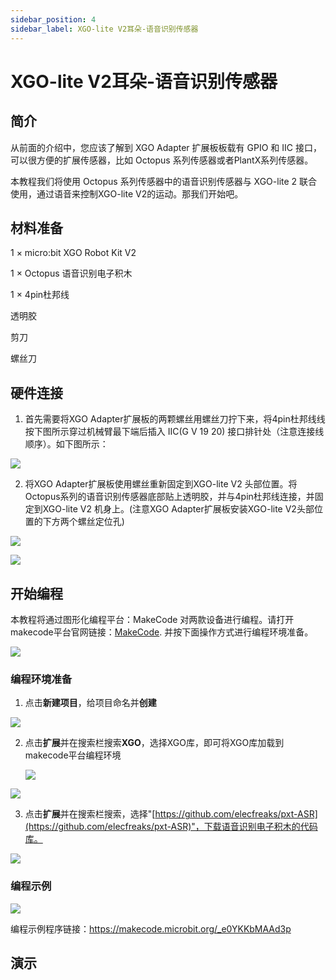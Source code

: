 ```yaml
---
sidebar_position: 4
sidebar_label: XGO-lite V2耳朵-语音识别传感器
---
```


# XGO-lite V2耳朵-语音识别传感器

## 简介

从前面的介绍中，您应该了解到 XGO Adapter 扩展板板载有 GPIO 和 IIC 接口，可以很方便的扩展传感器，比如 Octopus 系列传感器或者PlantX系列传感器。

本教程我们将使用 Octopus 系列传感器中的语音识别传感器与 XGO-lite 2 联合使用，通过语音来控制XGO-lite V2的运动。那我们开始吧。

## 材料准备

1 × micro:bit XGO Robot Kit V2

1 × Octopus 语音识别电子积木

1 × 4pin杜邦线

透明胶

剪刀

螺丝刀

## 硬件连接

1. 首先需要将XGO Adapter扩展板的两颗螺丝用螺丝刀拧下来，将4pin杜邦线线按下图所示穿过机械臂最下端后插入 IIC(G V 19 20) 接口排针处（注意连接线顺序）。如下图所示：

![](./../../images/microbit-xgo-lite-v2-voice-01.png)

2. 将XGO Adapter扩展板使用螺丝重新固定到XGO-lite V2 头部位置。将Octopus系列的语音识别传感器底部贴上透明胶，并与4pin杜邦线连接，并固定到XGO-lite V2 机身上。(注意XGO Adapter扩展板安装XGO-lite V2头部位置的下方两个螺丝定位孔)

![](./../../images/microbit-xgo-lite-v2-voice-04.png)

![](./../../images/microbit-xgo-lite-v2-voice-02.png)

## 开始编程

本教程将通过图形化编程平台：MakeCode 对两款设备进行编程。请打开makecode平台官网链接：[MakeCode](https://makecode.microbit.org/#). 并按下面操作方式进行编程环境准备。

![](./../../images/microbit-xgo-lite-v2-makecode-01.png)

### 编程环境准备

1.  点击**新建项目**，给项目命名并**创建**

![](./../../images/microbit-xgo-lite-v2-makecode-02.png)



2. 点击**扩展**并在搜索栏搜索**XGO**，选择XGO库，即可将XGO库加载到makecode平台编程环境

   

   ![](./../../images/microbit-xgo-lite-v2-makecode-03.png)

![](./../../images/microbit-xgo-lite-v2-makecode-03-1.png)

3. 点击**扩展**并在搜索栏搜索，选择"[https://github.com/elecfreaks/pxt-ASR](https://github.com/elecfreaks/pxt-ASR)"，下载语音识别电子积木的代码库。

![](./../../images/microbit-xgo-lite-v2-voice-03.png)

### 编程示例

![](./../../images/microbit-xgo-lite-v2-voice-05.png)



编程示例程序链接：https://makecode.microbit.org/_e0YKKbMAAd3p

## 演示

